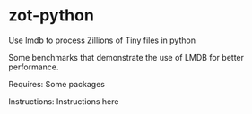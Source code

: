 # zot-python
Use lmdb to process Zillions of Tiny files in python

Some benchmarks that demonstrate the use of LMDB for better performance.

Requires:
Some packages

Instructions:
Instructions here

